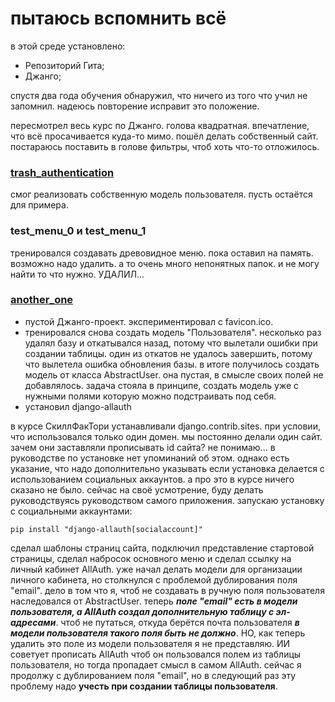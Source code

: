 # пытаюсь вспомнить всё


в этой среде установлено:
- Репозиторий Гита;
- Джанго;

спустя два года обучения обнаружил, что ничего из того что учил не запомнил. 
надеюсь повторение исправит это положение.

пересмотрел весь курс по Джанго. голова квадратная. впечатление, что всё просачивается куда-то мимо.
пошёл делать собственный сайт. постараюсь поставить в голове фильтры, чтоб хоть что-то отложилось.

### [trash_authentication](trash_authentication)
смог реализовать собственную модель пользователя. пусть остаётся для примера.

### test_menu_0 и test_menu_1
тренировался создавать древовидное меню. пока оставил на память. возможно надо удалить. 
а то очень много непонятных папок. и не могу найти то что нужно. УДАЛИЛ...

### [another_one](another_one)
- пустой Джанго-проект. экспериментировал с favicon.ico.
- тренировался снова создать модель "Пользователя". несколько раз удалял базу и откатывался назад, потому что вылетали 
ошибки при создании таблицы. один из откатов не удалось завершить, потому что вылетела ошибка обновления базы. в итоге 
получилось создать модель от класса AbstractUser. она пустая, в смысле своих полей не добавлялось. задача стояла 
в принципе, создать модель уже с нужными полями которую можно подстраивать под себя.
- установил django-allauth

в курсе СкиллФакТори устанавливали django.contrib.sites. при условии, что использовался только один домен. мы постоянно 
делали один сайт. зачем они заставляли прописывать id сайта? не понимаю... в руководстве по установке нет упоминаний об 
этом. однако есть указание, что надо дополнительно указывать если установка делается с использованием социальных 
аккаунтов. а про это в курсе ничего сказано не было. сейчас на своё усмотрение, буду делать руководствуясь руководством 
самого приложения. запускаю установку с социальными аккаунтами:

    pip install "django-allauth[socialaccount]"

сделал шаблоны страниц сайта, подключил представление стартовой страницы, сделал набросок основного меню и сделал ссылку
на личный кабинет AllAuth. уже начал делать модели для организации личного кабинета, но столкнулся с проблемой 
дублирования поля "email". дело в том что я, чтоб не создавать в ручную поля пользователя наследовался от AbstractUser. 
теперь _**поле "email" есть в модели пользователя, а AllAuth создал дополнительную таблицу с эл-адресами**_. чтоб не 
путаться, откуда берётся почта пользователя _**в модели пользователя такого поля быть не должно**_. НО, как теперь 
удалить это поле из модели пользователя я не представляю. ИИ советует прописать AllAuth чтоб он пользовался полем 
из таблицы пользователя, но тогда пропадает смысл в самом AllAuth. сейчас я продолжу с дублированием поля "email", 
но в следующий раз эту проблему надо **учесть при создании таблицы пользователя**.
